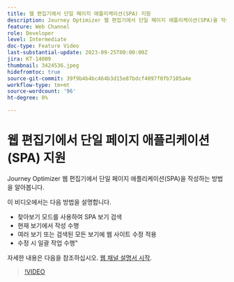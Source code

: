 ```yaml
---
title: 웹 편집기에서 단일 페이지 애플리케이션(SPA) 지원
description: Journey Optimizer 웹 편집기에서 단일 페이지 애플리케이션(SPA)을 작성하는 방법을 알아봅니다.
feature: Web Channel
role: Developer
level: Intermediate
doc-type: Feature Video
last-substantial-update: 2023-09-25T00:00:00Z
jira: KT-14009
thumbnail: 3424536.jpeg
hidefromtoc: true
source-git-commit: 39f9b4b4bc464b3d15e87bdcf4097f0fb7105a4e
workflow-type: tm+mt
source-wordcount: '96'
ht-degree: 0%

---
```



# 웹 편집기에서 단일 페이지 애플리케이션(SPA) 지원

Journey Optimizer 웹 편집기에서 단일 페이지 애플리케이션(SPA)을 작성하는 방법을 알아봅니다.

이 비디오에서는 다음 방법을 설명합니다.

* 찾아보기 모드를 사용하여 SPA 보기 검색
* 현재 보기에서 작성 수행
* 여러 보기 또는 검색된 모든 보기에 웹 사이트 수정 적용
* 수정 시 일괄 작업 수행&quot;

자세한 내용은 다음을 참조하십시오. [웹 채널 설명서 시작](https://experienceleague.adobe.com/docs/journey-optimizer/using/web/get-started-web.html).

>[!VIDEO](https://video.tv.adobe.com/v/3424536/?learn=on)
